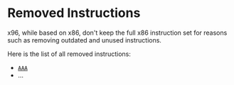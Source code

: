 # Removed Instructions

x96, while based on x86, don't keep the full x86 instruction set for reasons such as removing outdated and unused instructions.

Here is the list of all removed instructions:

- [`AAA`](https://felixcloutier.com/x86/aaa)
- ...
